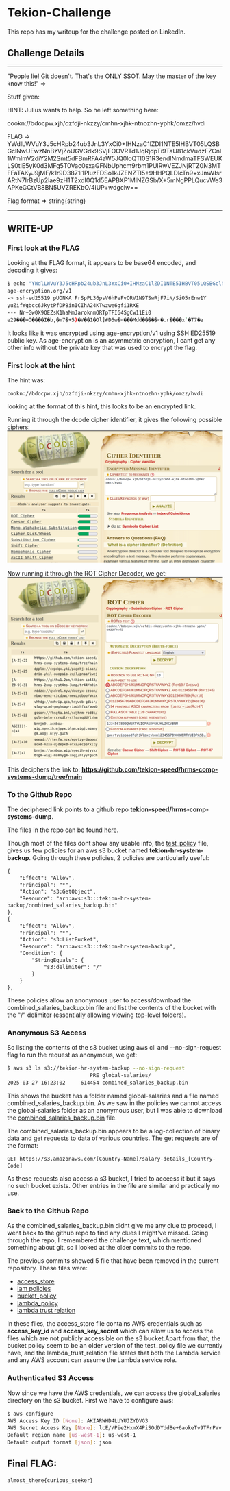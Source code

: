 # Tekion-Challenge

This repo has my writeup for the challenge posted on LinkedIn.

## Challenge Details

---

"People lie! Git doesn't. That's the ONLY SSOT. May the master of the key know this!" =>

Stuff given:

HINT:
Julius wants to help. So he left something here:

cookn://bdocpw.xjh/ozfdji-nkzzy/cmhn-xjhk-ntnozhn-yphk/omzz/hvdi

FLAG =>
YWdlLWVuY3J5cHRpb24ub3JnL3YxCi0+IHNzaC1lZDI1NTE5IHBVT05LQSBGclNwUEwzNnBzVjZoUGVGdk9SVjFOOVRTd1JqRjdpTi9TaU81ckVudzFZCnl1WmlmV2diY2M2Smt5dFBmRFA4aW5JQ0loQTI0S1R3endlNmdmaTFSWEUKLS0tIE5yK0d3MFg5T0Vac0sxaGFNbUphcm9rbm1PUlRwVEZJNjRTZ0N3MTFFaTAKyJ9jMF/k1r9D3871i1PluzFDSo1kJZENZTI5+9HHPQLDlcTn9+xJmWIsrARtN7IrBzUp2lae9zH1T2xdI0Q1d5EAPBXP1MlNZGSb/X+5mNgPPLQucvWe3APKeGCtVB8BN5UVZREKbO/4iUP+wdgclw==

Flag format => string{string}

---

## WRITE-UP

### First look at the FLAG

Looking at the FLAG format, it appears to be base64 encoded, and decoding it gives:

```bash
$ echo "YWdlLWVuY3J5cHRpb24ub3JnL3YxCi0+IHNzaC1lZDI1NTE5IHBVT05LQSBGclNwUEwzNnBzVjZoUGVGdk9SVjFOOVRTd1JqRjdpTi9TaU81ckVudzFZCnl1WmlmV2diY2M2Smt5dFBmRFA4aW5JQ0loQTI0S1R3endlNmdmaTFSWEUKLS0tIE5yK0d3MFg5T0Vac0sxaGFNbUphcm9rbm1PUlRwVEZJNjRTZ0N3MTFFaTAKyJ9jMF/k1r9D3871i1PluzFDSo1kJZENZTI5+9HHPQLDlcTn9+xJmWIsrARtN7IrBzUp2lae9zH1T2xdI0Q1d5EAPBXP1MlNZGSb/X+5mNgPPLQucvWe3APKeGCtVB8BN5UVZREKbO/4iUP+wdgclw==" | base64 -d
age-encryption.org/v1
-> ssh-ed25519 pUONKA FrSpPL36psV6hPeFvORV1N9TSwRjF7iN/SiO5rEnw1Y
yuZifWgbcc6JkytPfDP8inICIhA24KTwzwe6gfi1RXE
--- Nr+Gw0X9OEZsK1haMmJaroknmORTpTFI64SgCw11Ei0
e29���=Õ����I�b,�m7�+5)�V��1�Ol]#D5w�<���Mdd�����<�.r����x`�T7�e

```

It looks like it was encrypted using age-encryption/v1 using SSH ED25519 public key. As age-encryption is an asymmetric encryption, I cant get any other info without the private key that was used to encrypt the flag.

### First look at the hint

The hint was:

```
cookn://bdocpw.xjh/ozfdji-nkzzy/cmhn-xjhk-ntnozhn-yphk/omzz/hvdi
```

looking at the format of this hint, this looks to be an encrypted link.

Running it through the dcode cipher identifier, it gives the following possible ciphers:
![](./images/dcode-identify.png)

Now running it through the ROT Cipher Decoder, we get:
![](./images/dcode-rot13.png)

This deciphers the link to: **https://github.com/tekion-speed/hrms-comp-systems-dump/tree/main**

### To the Github Repo

The deciphered link points to a github repo **tekion-speed/hrms-comp-systems-dump**.

The files in the repo can be found [here](./files/github_repo/hrms-comp-systems-dump/).

Though most of the files dont show any usable info, the [test_policy](./files/github_repo/hrms-comp-systems-dump/test_policy) file, gives us few policies for an aws s3 bucket named **tekion-hr-system-backup**.
Going through these policies, 2 policies are particularly useful:

```
{
    "Effect": "Allow",
    "Principal": "*",
    "Action": "s3:GetObject",
    "Resource": "arn:aws:s3:::tekion-hr-system-backup/combined_salaries_backup.bin"
},
{
    "Effect": "Allow",
    "Principal": "*",
    "Action": "s3:ListBucket",
    "Resource": "arn:aws:s3:::tekion-hr-system-backup",
    "Condition": {
        "StringEquals": {
            "s3:delimiter": "/"
        }
    }
},
```

These policies allow an anonymous user to access/download the combined_salaries_backup.bin file and list the contents of the bucket with the "/" delimiter (essentially allowing viewing top-level folders).

### Anonymous S3 Access

So listing the contents of the s3 bucket using aws cli and --no-sign-request flag to run the request as anonymous, we get:

``` bash
$ aws s3 ls s3://tekion-hr-system-backup --no-sign-request
                           PRE global-salaries/
2025-03-27 16:23:02     614454 combined_salaries_backup.bin
```

This shows the bucket has a folder named global-salaries and a file named combined_salaries_backup.bin. As we saw in the policies we cannot access the global-salaries folder as an anonymous user, but I was able to download the [combined_salaries_backup.bin](./files/s3-bucket/combined_salaries_backup.bin) file.

The combined_salaries_backup.bin appears to be a log-collection of binary data and get requests to data of various countries. The get requests are of the format:

```
GET https://s3.amazonaws.com/[Country-Name]/salary-details_[Country-Code]
```

As these requests also access a s3 bucket, I tried to acceess it but it says no such bucket exists. Other entries in the file are similar and practically no use.

### Back to the Github Repo

As the combined_salaries_backup.bin didnt give me any clue to proceed, I went back to the github repo to find any clues I might've missed. Going through the repo, I remembered the challenge text, which mentioned something about git, so I looked at the older commits to the repo.

The previous commits showed 5 file that have been removed in the current repository. These files were:

- [access_store](./files/github_repo/old_commits/access%20store)
- [iam policies](./files/github_repo/old_commits/iam_policies)
- [bucket_policy](./files/github_repo/old_commits/bucket_policy)
- [lambda_policy](./files/github_repo/old_commits/lambda%20policies)
- [lambda trust relation](./files/github_repo/old_commits/lambda%20trust%20relation)

In these files, the access_store file contains AWS credentials such as **access_key_id** and **access_key_secret** which can allow us to access the files which are not publicly accessible on the s3 bucket.Apart from that, the bucket policy seem to be an older version of the test_policy file we currently have, and the lambda_trust_relation file states that both the Lambda service and any AWS account can assume the Lambda service role.

### Authenticated S3 Access
Now since we have the AWS credentials, we can access the global_salaries directory on the s3 bucket. First we have to configure aws:
``` bash
$ aws configure
AWS Access Key ID [None]: AKIARWHD4LUYUJZYDVG3
AWS Secret Access Key [None]: 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
Default region name [us-west-1]: us-west-1
Default output format [json]: json
```


## Final FLAG:

```
almost_there{curious_seeker}
```
